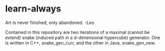 # learn-always
Art is never finished, only abandoned. -Leo

Contained in this repository are two iterations of a maximal (cannot be extend) snake (induced path in a d-dimensional hypercube) generator. One is written in C++, snake_gen_curr, and the other in Java, snake_gen_new.
